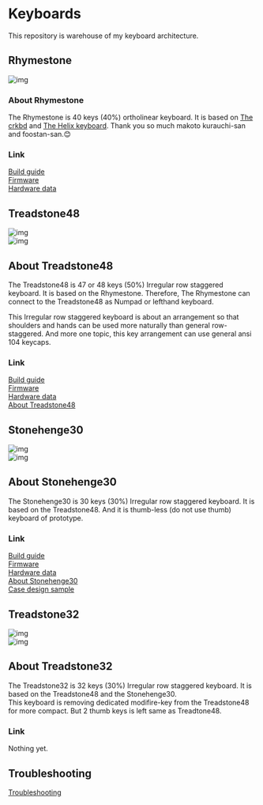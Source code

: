# Keyboards
This repository is warehouse of my keyboard architecture.  

## Rhymestone

![img](/_image/20181214-PC140125.jpg)  

### About Rhymestone

The Rhymestone is 40 keys (40%) ortholinear keyboard. It is based on [The crkbd](https://github.com/foostan/crkbd) and [The Helix keyboard](https://github.com/MakotoKurauchi/helix). Thank you so much makoto kurauchi-san and foostan-san.😊  

### Link

[Build guide](./rhymestone/documents/rhymestone_buildguide.md)  
[Firmware](https://github.com/marksard/qmk_firmware/tree/my_customize/keyboards/rhymestone)  
[Hardware data](https://github.com/marksard/Keyboards/tree/master/rhymestone/)  

## Treadstone48

![img](/_image/20181219-PC190003.jpg)  
![img](/_image/20181128-PB280061.jpg)  

## About Treadstone48

The Treadstone48 is 47 or 48 keys (50%) Irregular row staggered keyboard. It is based on the Rhymestone. Therefore, The Rhymestone can connect to the Treadstone48 as Numpad or lefthand keyboard.  

This Irregular row staggered keyboard is about an arrangement so that shoulders and hands can be used more naturally than general row-staggered.
And more one topic, this key arrangement can use general ansi 104 keycaps.

### Link

[Build guide](./treadstone48/documents/treadstone48_buildguide.md)  
[Firmware](https://github.com/marksard/qmk_firmware/tree/my_customize/keyboards/treadstone48)  
[Hardware data](https://github.com/marksard/Keyboards/tree/master/treadstone48/)  
[About Treadstone48](https://marksard.github.io/2018/12/17/about-treadstone48/)  

## Stonehenge30

![img](/_image/IMG_8444.jpg)  
![img](/_image/IMG_8436.jpg)  

## About Stonehenge30

The Stonehenge30 is 30 keys (30%) Irregular row staggered keyboard. It is based on the Treadstone48. And it is thumb-less (do not use thumb) keyboard of prototype.  

### Link

[Build guide](./stonehenge30/documents/stonehenge30_buildguide.md)  
[Firmware](https://github.com/marksard/qmk_firmware/tree/my_customize/keyboards/stonehenge30)  
[Hardware data](https://github.com/marksard/Keyboards/tree/master/stonehenge30/)  
[About Stonehenge30](https://marksard.github.io/2019/02/13/make-stonehenge30/)  
[Case design sample](https://marksard.github.io/2019/04/11/wood-case/)  

## Treadstone32

![img](/_image/20190406-P4060065.jpg)  
![img](/_image/20190405-P4050056.jpg)  

## About Treadstone32

The Treadstone32 is 32 keys (30%) Irregular row staggered keyboard. It is based on the Treadstone48 and the Stonehenge30.  
This keyboard is removing dedicated modifire-key from the Treadstone48 for more compact. But 2 thumb keys is left same as Treadtone48.  

### Link

Nothing yet.

## Troubleshooting

[Troubleshooting](./troubleshooting.md)  
